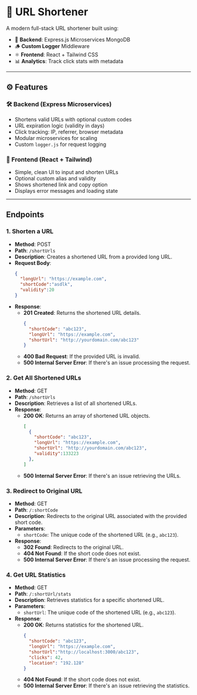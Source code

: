 # 🔗 URL Shortener

A modern full-stack URL shortener built using:

- 🚀 **Backend**: Express.js Microservices MongoDB 
- 🪵 **Custom Logger** Middleware  
- ⚛️ **Frontend**: React + Tailwind CSS  
- 📊 **Analytics**: Track click stats with metadata  


---

## ⚙️ Features

### 🛠 Backend (Express Microservices)
- Shortens valid URLs with optional custom codes
- URL expiration logic (validity in days)
- Click tracking: IP, referrer, browser metadata
- Modular microservices for scaling
- Custom `logger.js` for request logging

### 🎨 Frontend (React + Tailwind)
- Simple, clean UI to input and shorten URLs
- Optional custom alias and validity
- Shows shortened link and copy option
- Displays error messages and loading state

---


## Endpoints

### 1. Shorten a URL
- **Method**: POST
- **Path**: `/shortUrls`
- **Description**: Creates a shortened URL from a provided long URL.
- **Request Body**:
  ```json
  {
    "longUrl": "https://example.com",
    "shortCode":"asdlk",
    "validity":20
  }
  ```
- **Response**:
  - **201 Created**: Returns the shortened URL details.
    ```json
    {
      "shortCode": "abc123",
      "longUrl": "https://example.com",
      "shortUrl": "http://yourdomain.com/abc123"
    }
    ```
  - **400 Bad Request**: If the provided URL is invalid.
  - **500 Internal Server Error**: If there's an issue processing the request.

### 2. Get All Shortened URLs
- **Method**: GET
- **Path**: `/shortUrls`
- **Description**: Retrieves a list of all shortened URLs.
- **Response**:
  - **200 OK**: Returns an array of shortened URL objects.
    ```json
    [
      {
        "shortCode": "abc123",
        "longUrl": "https://example.com",
        "shortUrl": "http://yourdomain.com/abc123",
        "validity":133223
      },
    ]
    ```
  - **500 Internal Server Error**: If there's an issue retrieving the URLs.

### 3. Redirect to Original URL
- **Method**: GET
- **Path**: `/:shortCode`
- **Description**: Redirects to the original URL associated with the provided short code.
- **Parameters**:
  - `shortCode`: The unique code of the shortened URL (e.g., `abc123`).
- **Response**:
  - **302 Found**: Redirects to the original URL.
  - **404 Not Found**: If the short code does not exist.
  - **500 Internal Server Error**: If there's an issue processing the request.

### 4. Get URL Statistics
- **Method**: GET
- **Path**: `/:shortUrl/stats`
- **Description**: Retrieves statistics for a specific shortened URL.
- **Parameters**:
  - `shortUrl`: The unique code of the shortened URL (e.g., `abc123`).
- **Response**:
  - **200 OK**: Returns statistics for the shortened URL.
    ```json
    {
      "shortCode": "abc123",
      "longUrl": "https://example.com",
      "shortUrl":"http://localhost:3000/abc123",
      "clicks": 42,
      "location": "192.128"
    }
    ```
  - **404 Not Found**: If the short code does not exist.
  - **500 Internal Server Error**: If there's an issue retrieving the statistics.

